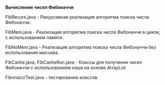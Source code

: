 **Вычисление чисел Фибоначчи**

FibRecurs.java - Рекурсивная реализация алгоритма поиска числа Фибоначчи.

FibMem.java    - Реализация алгоритма поиска числа Фибоначчи в цикле, с использованием памяти.

FibNoMem.java  - Реализация алгоритма поиска числа Фибоначчи без использования массива.

FibCashe.java, FibCasheRun.java - Классы для получения чисел Фибоначчи с использованием кэша на основе ArrayList
  
FibonacciTest.java - тестирование классов.
